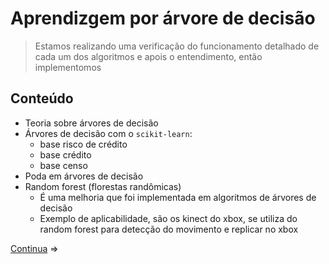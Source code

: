 # Aprendizgem por árvore de decisão

> Estamos realizando uma verificação do funcionamento detalhado de cada um dos algoritmos e apois o entendimento, então implementomos

## Conteúdo

- Teoria sobre árvores de decisão
- Árvores de decisão com o `scikit-learn`:
  - base risco de crédito
  - base crédito
  - base censo
- Poda em árvores de decisão
- Random forest (florestas randômicas)
  - É uma melhoria que foi implementada em algoritmos de árvores de decisão
  - Exemplo de aplicabilidade, são os kinect do xbox, se utiliza do random forest para detecção do movimento e replicar no xbox

[Continua](2%20-%20%C3%81rvore%20de%20decis%C3%A3o%20-%20introdu%C3%A7%C3%A3o.md) $\Rightarrow$
